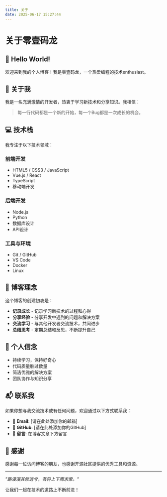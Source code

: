 ```yaml
---
title: 关于
date: 2025-06-17 15:27:44
---
```


# 关于零壹码龙

## 👋 Hello World!

欢迎来到我的个人博客！我是零壹码龙，一个热爱编程的技术enthusiast。

## 🚀 关于我

我是一名充满激情的开发者，热衷于学习新技术和分享知识。我相信：

> 每一行代码都是一个新的开始，每一个Bug都是一次成长的机会。

## 💻 技术栈

我专注于以下技术领域：

### 前端开发
- HTML5 / CSS3 / JavaScript
- Vue.js / React
- TypeScript
- 移动端开发

### 后端开发
- Node.js
- Python
- 数据库设计
- API设计

### 工具与环境
- Git / GitHub
- VS Code
- Docker
- Linux

## 📝 博客理念

这个博客的创建初衷是：

- **记录成长** - 记录学习新技术的过程和心得
- **分享经验** - 分享开发中遇到的问题和解决方案
- **交流学习** - 与其他开发者交流技术，共同进步
- **总结思考** - 定期总结和反思，不断提升自己

## 🎯 个人信念

- 持续学习，保持好奇心
- 代码质量胜过数量
- 简洁优雅的解决方案
- 团队协作与知识分享

## 📬 联系我

如果你想与我交流技术或有任何问题，欢迎通过以下方式联系我：

- 📧 **Email**: [请在此处添加你的邮箱]
- 🐙 **GitHub**: [请在此处添加你的GitHub]
- 💬 **留言**: 在博客文章下方留言

## 🙏 感谢

感谢每一位访问博客的朋友，也感谢开源社区提供的优秀工具和资源。

---

*"路漫漫其修远兮，吾将上下而求索。"*

让我们一起在技术的道路上不断前进！
